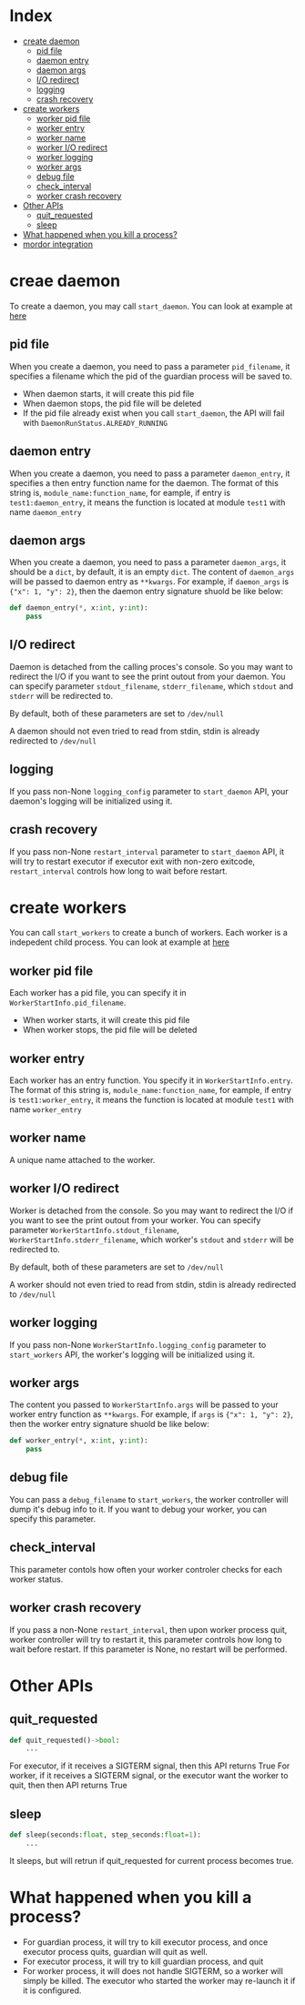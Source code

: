 # Index
* [create daemon](#creae-daemon)
    * [pid file](#pid-file)
    * [daemon entry](#daemon-entry)
    * [daemon args](#daemon-args)
    * [I/O redirect](#io-redirect)
    * [logging](#logging)
    * [crash recovery](#crash-recovery)
* [create workers](#create-workers)
    * [worker pid file](#worker-pid-file)
    * [worker entry](#worker-entry)
    * [worker name](#worker-name)
    * [worker I/O redirect](#worker-io-redirect)
    * [worker logging](#worker-logging)
    * [worker args](#worker-args)
    * [debug file](#debug-file)
    * [check_interval](#check_interval)
    * [worker crash recovery](#worker-crash-recovery)
* [Other APIs](#other-apis)
    * [quit_requested](#quit_requested)
    * [sleep](#sleep)
* [What happened when you kill a process?](#what-happened-when-you-kill-a-process)
* [mordor integration](mordor.md)

# creae daemon
To create a daemon, you may call `start_daemon`. You can look at example at [here](https://github.com/stonezhong/pyappkit/blob/main/examples/daemon/test1.py)

## pid file
When you create a daemon, you need to pass a parameter `pid_filename`, it specifies a filename which the pid of the guardian process will be saved to.
* When daemon starts, it will create this pid file
* When daemon stops, the pid file will be deleted
* If the pid file already exist when you call `start_daemon`, the API will fail with `DaemonRunStatus.ALREADY_RUNNING`

## daemon entry
When you create a daemon, you need to pass a parameter `daemon_entry`, it specifies a then entry function name for the daemon. The format of this string is, `module_name:function_name`, for eample, if entry is `test1:daemon_entry`, it means the function is located at module `test1` with name `daemon_entry`

## daemon args
When you create a daemon, you need to pass a parameter `daemon_args`, it should be a `dict`, by default, it is an empty `dict`. The content of `daemon_args` will be passed to daemon entry as `**kwargs`. For example, if `daemon_args` is `{"x": 1, "y": 2}`, then the daemon entry signature shuold be like below:
```python
def daemon_entry(*, x:int, y:int):
    pass
```

## I/O redirect
Daemon is detached from the calling proces's console. So you may want to redirect the I/O if you want to see the print outout from your daemon. You can specify parameter `stdout_filename`, `stderr_filename`, which `stdout` and `stderr` will be redirected to.

By default, both of these parameters are set to `/dev/null`

A daemon should not even tried to read from stdin, stdin is already redirected to `/dev/null`

## logging
If you pass non-None `logging_config` parameter to `start_daemon` API, your daemon's logging will be initialized using it.

## crash recovery
If you pass non-None `restart_interval` parameter to `start_daemon` API, it will try to restart executor if executor exit with non-zero exitcode, `restart_interval` controls how long to wait before restart.

# create workers
You can call `start_workers` to create a bunch of workers. Each worker is a indepedent child process. You can look at example at [here](https://github.com/stonezhong/pyappkit/blob/main/examples/daemon/test2.py)

## worker pid file
Each worker has a pid file, you can specify it in `WorkerStartInfo.pid_filename`.
* When worker starts, it will create this pid file
* When worker stops, the pid file will be deleted

## worker entry
Each worker has an entry function. You specify it in `WorkerStartInfo.entry`. The format of this string is, `module_name:function_name`, for eample, if entry is `test1:worker_entry`, it means the function is located at module `test1` with name `worker_entry`

## worker name
A unique name attached to the worker.

## worker I/O redirect
Worker is detached from the console. So you may want to redirect the I/O if you want to see the print outout from your worker. You can specify parameter `WorkerStartInfo.stdout_filename`, `WorkerStartInfo.stderr_filename`, which worker's `stdout` and `stderr` will be redirected to.

By default, both of these parameters are set to `/dev/null`

A worker should not even tried to read from stdin, stdin is already redirected to `/dev/null`

## worker logging
If you pass non-None `WorkerStartInfo.logging_config` parameter to `start_workers` API, the worker's logging will be initialized using it.

## worker args
The content you passed to `WorkerStartInfo.args` will be passed to your worker entry function as `**kwargs`. For example, if `args` is `{"x": 1, "y": 2}`, then the worker entry signature shuold be like below:
```python
def worker_entry(*, x:int, y:int):
    pass
```

## debug file
You can pass a `debug_filename` to `start_workers`, the worker controller will dump it's debug info to it. If you want to debug your worker, you can specify this parameter.

## check_interval
This parameter contols how often your worker controler checks for each worker status.

## worker crash recovery
If you pass a non-None `restart_interval`, then upon worker process quit, worker controller will try to restart it, this parameter controls how long to wait before restart. If this parameter is None, no restart will be performed.

# Other APIs
## quit_requested
```python
def quit_requested()->bool:
    ...
```
For executor, if it receives a SIGTERM signal, then this API returns True
For worker, if it receives a SIGTERM signal, or the executor want the worker to quit, then then API returns True

## sleep
```python
def sleep(seconds:float, step_seconds:float=1):
    ...
```
It sleeps, but will retrun if quit_requested for current process becomes true.

# What happened when you kill a process?
* For guardian process, it will try to kill executor process, and once executor process quits, guardian will quit as well.
* For executor process, it will try to kill guardian process, and quit
* For worker process, it will does not handle SIGTERM, so a worker will simply be killed. The executor who started the worker may re-launch it if it is configured.
